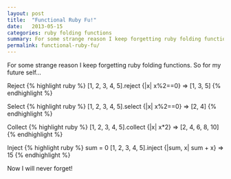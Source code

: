 ```yaml
---
layout: post
title:  "Functional Ruby Fu!"
date:   2013-05-15
categories: ruby folding functions
summary: For some strange reason I keep forgetting ruby folding functions. So to be kind to my my future self, here is how it works.
permalink: functional-ruby-fu/
---
```

For some strange reason I keep forgetting ruby folding functions. So for my future self...

Reject
{% highlight ruby %}
[1, 2, 3, 4, 5].reject {|x| x%2==0}
=> [1, 3, 5]
{% endhighlight %}


Select
{% highlight ruby %}
[1, 2, 3, 4, 5].select {|x| x%2==0}
=> [2, 4]
{% endhighlight %}


Collect
{% highlight ruby %}
[1, 2, 3, 4, 5].collect {|x| x*2}
=> [2, 4, 6, 8, 10]
{% endhighlight %}


Inject
{% highlight ruby %}
sum = 0
[1, 2, 3, 4, 5].inject {|sum, x| sum + x}
=> 15
{% endhighlight %}


Now I will never forget!